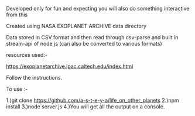 Developed only for fun and expecting you will also do something interactive from this

Created using NASA EXOPLANET ARCHIVE data directory 

Data stored in CSV format and then read through csv-parse and built in stream-api of node js (can also be converted to various formats)

resources used:-

https://exoplanetarchive.ipac.caltech.edu/index.html

Follow the instructions. 

To use :-

1.)git clone https://github.com/a-s-t-e-y-a/life_on_other_planets
2.)npm install
3.)node server.js
4.)You will get all the output on a console.

